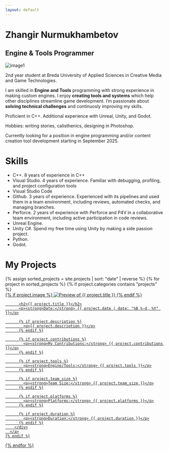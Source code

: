 ```yaml
---
layout: default
---
```


# Zhangir Nurmukhambetov
## Engine & Tools Programmer

![image1](../assets/images/profile.png)

2nd year student at Breda University of Applied Sciences in Creative Media and Game Technologies.

I am skilled in **Engine and Tools** programming with strong experience in making custom engines. I enjoy **creating tools and systems** which help other disciplines streamline game development. I’m passionate about **solving technical challenges** and continuosly improving my skills.

Proficient in C++. Additional experience with Unreal, Unity, and Godot.

Hobbies: writing stories, calisthenics, designing in Photoshop.

Currently looking for a position in engine programming and/or content creation tool development starting in September 2025.

# Skills

- C++. 8 years of experience in C++
- Visual Studio. 4 years of experience. Familiar with debugging, profiling, and project configuration tools
- Visual Studio Code
- Github. 3 years of experience. Experienced with its pipelines and used them in a team environment, including reviews, automated checks, and managing branches.
- Perforce. 2 years of experience with Perforce and P4V in a collaborative team environment, including active participation in code reviews.
- Unreal Engine. 
- Unity C#. Spend my free time using Unity by making a side passion project. 
- Python. 
- Godot. 


# My Projects

<div class="project-list">
  {% assign sorted_projects = site.projects | sort: "date" | reverse %}
  {% for project in sorted_projects %}
    {% if project.categories contains "projects" %}
      <a href="{{ project.url }}" class="project-card-link">
        <div class="project-card">
          {% if project.image %}
            <img src="{{ project.image }}" alt="Preview of {{ project.title }}">
          {% endif %}

          <h2>{{ project.title }}</h2>
          <p><strong>Date:</strong> {{ project.date | date: "%B %-d, %Y" }}</p>

          {% if project.description %}
            <p>{{ project.description }}</p>
          {% endif %}

          {% if project.contributions %}
            <p><strong>My Contributions:</strong> {{ project.contributions }}</p>
          {% endif %}

          {% if project.tools %}
            <p><strong>Engine/Tools:</strong> {{ project.tools }}</p>
          {% endif %}

          {% if project.team_size %}
            <p><strong>Team Size:</strong> {{ project.team_size }}</p>
          {% endif %}

          {% if project.platforms %}
            <p><strong>Platforms:</strong> {{ project.platforms }}</p>
          {% endif %}

          {% if project.duration %}
            <p><strong>Duration:</strong> {{ project.duration }}</p>
          {% endif %}
        </div>
      </a>
    {% endif %}
  {% endfor %}
</div>
